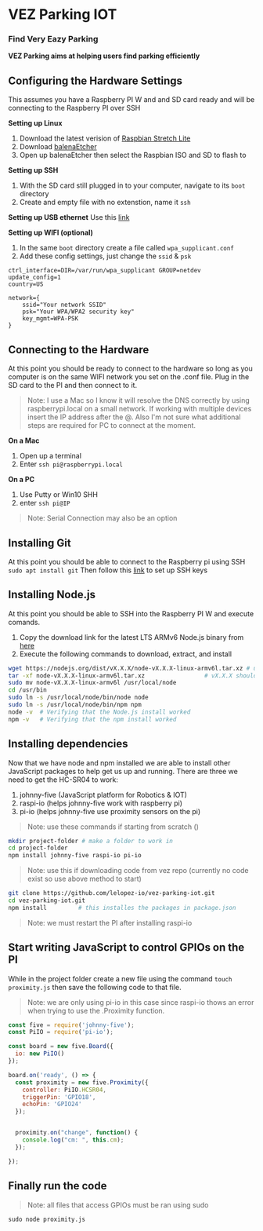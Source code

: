 # VEZ Parking IOT
### Find Very Eazy Parking
**VEZ Parking aims at helping users find parking efficiently**


## Configuring the Hardware Settings

This assumes you have a Raspberry PI W and and SD card ready and will be connecting to the Raspberry PI over SSH

**Setting up Linux**

1. Download the latest verision of [Raspbian Stretch Lite](https://downloads.raspberrypi.org/raspbian_lite_latest)
2. Download [balenaEtcher](https://www.balena.io/etcher/)
3. Open up balenaEtcher then select the Raspbian ISO and SD to flash to

**Setting up SSH**
1. With the SD card still plugged in to your computer, navigate to its `boot` directory
2. Create and empty file with no extenstion, name it `ssh`

**Setting up USB ethernet**
Use this [link](https://desertbot.io/blog/headless-pi-zero-ssh-access-over-usb-windows)

**Setting up WIFI (optional)**
1. In the same `boot` directory create a file called `wpa_supplicant.conf`
2. Add these config settings, just change the `ssid` & `psk`
```
ctrl_interface=DIR=/var/run/wpa_supplicant GROUP=netdev
update_config=1
country=US

network={
	ssid="Your network SSID"
	psk="Your WPA/WPA2 security key"
	key_mgmt=WPA-PSK
}
```

## Connecting to the Hardware

At this point you should be ready to connect to the hardware so long as you computer is on the same WIFI network you set on the .conf file. Plug in the SD card to the PI and then connect to it.
> Note: I use a Mac so I know it will resolve the DNS correctly by using raspberrypi.local on a small network. If working with multiple devices insert the IP address after the @. Also I'm not sure what additional steps are required for PC to connect at the moment.

**On a Mac**
1. Open up a terminal
2. Enter `ssh pi@raspberrypi.local`


**On a PC**
1. Use Putty or Win10 SHH
2. enter `ssh pi@IP`

> Note: Serial Connection may also be an option

## Installing Git
At this point you should be able to connect to the Raspberry pi using SSH
`sudo apt install git`
Then follow this [link](https://help.github.com/en/articles/generating-a-new-ssh-key-and-adding-it-to-the-ssh-agent) to set up SSH keys
## Installing Node.js

At this point you should be able to SSH into the Raspberry PI W and execute comands.
1. Copy the download link for the latest LTS ARMv6 Node.js binary from [here](https://nodejs.org/en/download/)
2. Execute the following commands to download, extract, and install 
```bash
wget https://nodejs.org/dist/vX.X.X/node-vX.X.X-linux-armv6l.tar.xz	# use the download link copied earlier
tar -xf node-vX.X.X-linux-armv6l.tar.xz					# vX.X.X should be the version you dowload above
sudo mv node-vX.X.X-linux-armv6l /usr/local/node
cd /usr/bin
sudo ln -s /usr/local/node/bin/node node
sudo ln -s /usr/local/node/bin/npm npm
node -v  # Verifying that the Node.js install worked
npm -v   # Verifying that the npm install worked
```

## Installing dependencies
Now that we have node and npm installed we are able to install other JavaScript packages to help get us up and running. There are three we need to get the HC-SR04 to work:
1. johnny-five (JavaScript platform for Robotics & IOT)
2. raspi-io (helps johnny-five work with raspberry pi)
3. pi-io  (helps johnny-five use proximity sensors on the pi)


> Note: use these commands if starting from scratch ()
```bash
mkdir project-folder # make a folder to work in
cd project-folder
npm install johnny-five raspi-io pi-io
```
> Note: use this if downloading code from vez repo (currently no code exist so use above method to start)
```bash
git clone https://github.com/lelopez-io/vez-parking-iot.git
cd vez-parking-iot.git
npm install 		# this installes the packages in package.json
```

> Note: we must restart the PI after installing raspi-io 

## Start writing JavaScript to control GPIOs on the PI
While in the project folder create a new file using the command `touch proximity.js` then save the following code to that file.

> Note: we are only using pi-io in this case since raspi-io thows an error when trying to use the .Proximity function.

```javascript
const five = require('johnny-five');
const PiIO = require('pi-io');

const board = new five.Board({
  io: new PiIO()
});

board.on('ready', () => {
  const proximity = new five.Proximity({
    controller: PiIO.HCSR04,
    triggerPin: 'GPIO18',
    echoPin: 'GPIO24'
  });


  proximity.on("change", function() {
    console.log("cm: ", this.cm);
  });

});
```

## Finally run the code
> Note: all files that access GPIOs must be ran using sudo

`sudo node proximity.js`






